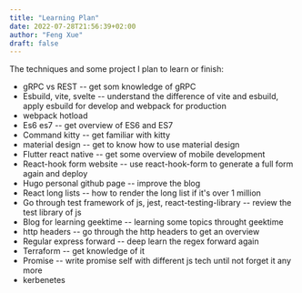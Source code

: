 ```yaml
---
title: "Learning Plan"
date: 2022-07-28T21:56:39+02:00
author: "Feng Xue"
draft: false
---
```


The techniques and some project I plan to learn or finish:

* gRPC vs REST -- get som knowledge of gRPC
* Esbuild, vite, svelte -- understand the difference of vite and esbuild, apply esbuild for develop and webpack for production
* webpack hotload
* Es6 es7 -- get overview of ES6 and ES7
* Command kitty -- get familiar with kitty
* material design -- get to know how to use material design
* Flutter react native -- get some overview of mobile development
* React-hook form website -- use react-hook-form to generate a full form again and deploy
* Hugo personal github page -- improve the blog
* React long lists -- how to render the long list if it's over 1 million
* Go through test framework of js, jest, react-testing-library -- review the test library of js
* Blog for learning geektime -- learning some topics throught geektime
* http headers -- go through the http headers to get an overview
* Regular express forward -- deep learn the regex forward again
* Terraform -- get knowledge of it
* Promise -- write promise self with different js tech until not forget it any more
* kerbenetes

